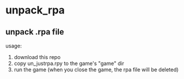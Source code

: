# unpack_rpa
unpack .rpa file
---
usage:
1. download this repo
2. copy un_justrpa.rpy to the game's "game" dir
3. run the game (when you close the game, the rpa file will be deleted)
